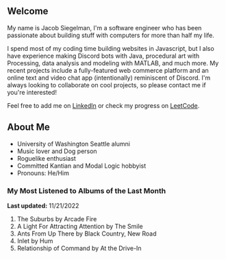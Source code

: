 
## Welcome
My name is Jacob Siegelman, I'm a software engineer who has been passionate about building stuff with computers for more than half my life.

I spend most of my coding time building websites in Javascript, but I also have experience making Discord bots with Java, procedural art with Processing, data analysis and modeling with MATLAB, and much more. My recent projects include a fully-featured web commerce platform and an online text and video chat app (intentionally) reminiscent of Discord. I'm always looking to collaborate on cool projects, so please contact me if you're interested!

Feel free to add me on [LinkedIn](https://www.linkedin.com/in/jacob-siegelman/) or check my progress on [LeetCode](https://leetcode.com/jsiegelman/).

## About Me
- University of Washington Seattle alumni
- Music lover and Dog person
- Roguelike enthusiast
- Committed Kantian and Modal Logic hobbyist
- Pronouns: He/Him

### My Most Listened to Albums of the Last Month
**Last updated:** 11/21/2022 <!-- lfm -->   
1. <!-- lfm -->The Suburbs by Arcade Fire  
2. <!-- lfm -->A Light For Attracting Attention by The Smile  
3. <!-- lfm -->Ants From Up There by Black Country, New Road  
4. <!-- lfm -->Inlet by Hum  
5. <!-- lfm -->Relationship of Command by At the Drive-In  
